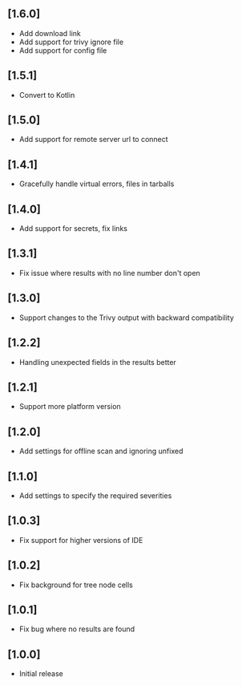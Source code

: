 ## [1.6.0]

- Add download link
- Add support for trivy ignore file
- Add support for config file

## [1.5.1]

- Convert to Kotlin

## [1.5.0]

- Add support for remote server url to connect

## [1.4.1]

- Gracefully handle virtual errors, files in tarballs

## [1.4.0]

- Add support for secrets, fix links

## [1.3.1]

- Fix issue where results with no line number don't open

## [1.3.0]

- Support changes to the Trivy output with backward compatibility

## [1.2.2]

- Handling unexpected fields in the results better

## [1.2.1]

- Support more platform version

## [1.2.0]

- Add settings for offline scan and ignoring unfixed

## [1.1.0]

- Add settings to specify the required severities

## [1.0.3]

- Fix support for higher versions of IDE<br/>

## [1.0.2]

- Fix background for tree node cells<br/>

## [1.0.1]

- Fix bug where no results are found

## [1.0.0]

- Initial release